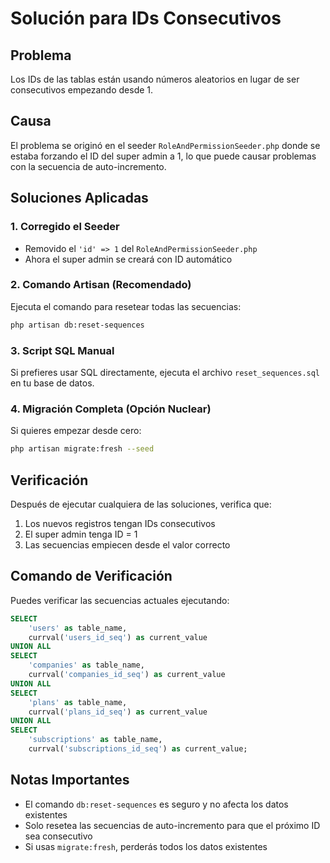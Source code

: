 # Solución para IDs Consecutivos

## Problema
Los IDs de las tablas están usando números aleatorios en lugar de ser consecutivos empezando desde 1.

## Causa
El problema se originó en el seeder `RoleAndPermissionSeeder.php` donde se estaba forzando el ID del super admin a 1, lo que puede causar problemas con la secuencia de auto-incremento.

## Soluciones Aplicadas

### 1. Corregido el Seeder
- Removido el `'id' => 1` del `RoleAndPermissionSeeder.php`
- Ahora el super admin se creará con ID automático

### 2. Comando Artisan (Recomendado)
Ejecuta el comando para resetear todas las secuencias:

```bash
php artisan db:reset-sequences
```

### 3. Script SQL Manual
Si prefieres usar SQL directamente, ejecuta el archivo `reset_sequences.sql` en tu base de datos.

### 4. Migración Completa (Opción Nuclear)
Si quieres empezar desde cero:

```bash
php artisan migrate:fresh --seed
```

## Verificación
Después de ejecutar cualquiera de las soluciones, verifica que:

1. Los nuevos registros tengan IDs consecutivos
2. El super admin tenga ID = 1
3. Las secuencias empiecen desde el valor correcto

## Comando de Verificación
Puedes verificar las secuencias actuales ejecutando:

```sql
SELECT 
    'users' as table_name,
    currval('users_id_seq') as current_value
UNION ALL
SELECT 
    'companies' as table_name,
    currval('companies_id_seq') as current_value
UNION ALL
SELECT 
    'plans' as table_name,
    currval('plans_id_seq') as current_value
UNION ALL
SELECT 
    'subscriptions' as table_name,
    currval('subscriptions_id_seq') as current_value;
```

## Notas Importantes
- El comando `db:reset-sequences` es seguro y no afecta los datos existentes
- Solo resetea las secuencias de auto-incremento para que el próximo ID sea consecutivo
- Si usas `migrate:fresh`, perderás todos los datos existentes 